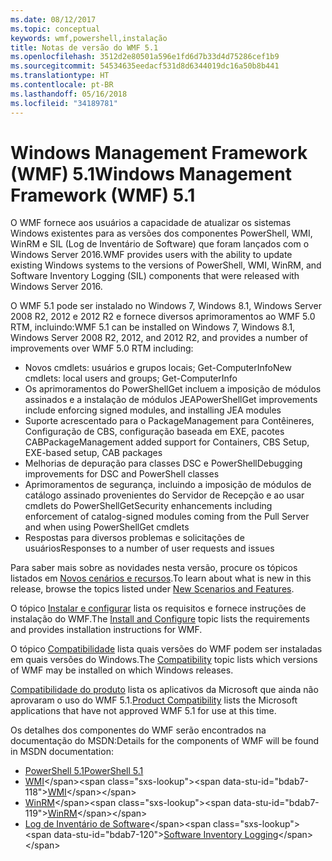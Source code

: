 ```yaml
---
ms.date: 08/12/2017
ms.topic: conceptual
keywords: wmf,powershell,instalação
title: Notas de versão do WMF 5.1
ms.openlocfilehash: 3512d2e80501a596e1fd6d7b33d4d75286cef1b9
ms.sourcegitcommit: 54534635eedacf531d8d6344019dc16a50b8b441
ms.translationtype: HT
ms.contentlocale: pt-BR
ms.lasthandoff: 05/16/2018
ms.locfileid: "34189781"
---
```

# <a name="windows-management-framework-wmf-51"></a><span data-ttu-id="bdab7-103">Windows Management Framework (WMF) 5.1</span><span class="sxs-lookup"><span data-stu-id="bdab7-103">Windows Management Framework (WMF) 5.1</span></span> #

<span data-ttu-id="bdab7-104">O WMF fornece aos usuários a capacidade de atualizar os sistemas Windows existentes para as versões dos componentes PowerShell, WMI, WinRM e SIL (Log de Inventário de Software) que foram lançados com o Windows Server 2016.</span><span class="sxs-lookup"><span data-stu-id="bdab7-104">WMF provides users with the ability to update existing Windows systems to the versions of PowerShell, WMI, WinRM, and Software Inventory Logging (SIL) components that were released with Windows Server 2016.</span></span>

<span data-ttu-id="bdab7-105">O WMF 5.1 pode ser instalado no Windows 7, Windows 8.1, Windows Server 2008 R2, 2012 e 2012 R2 e fornece diversos aprimoramentos ao WMF 5.0 RTM, incluindo:</span><span class="sxs-lookup"><span data-stu-id="bdab7-105">WMF 5.1 can be installed on Windows 7, Windows 8.1, Windows Server 2008 R2, 2012, and 2012 R2, and provides a number of improvements over WMF 5.0 RTM including:</span></span>

- <span data-ttu-id="bdab7-106">Novos cmdlets: usuários e grupos locais; Get-ComputerInfo</span><span class="sxs-lookup"><span data-stu-id="bdab7-106">New cmdlets: local users and groups; Get-ComputerInfo</span></span>
- <span data-ttu-id="bdab7-107">Os aprimoramentos do PowerShellGet incluem a imposição de módulos assinados e a instalação de módulos JEA</span><span class="sxs-lookup"><span data-stu-id="bdab7-107">PowerShellGet improvements include enforcing signed modules, and installing JEA modules</span></span>
- <span data-ttu-id="bdab7-108">Suporte acrescentado para o PackageManagement para Contêineres, Configuração de CBS, configuração baseada em EXE, pacotes CAB</span><span class="sxs-lookup"><span data-stu-id="bdab7-108">PackageManagement added support for Containers, CBS Setup, EXE-based setup, CAB packages</span></span>
- <span data-ttu-id="bdab7-109">Melhorias de depuração para classes DSC e PowerShell</span><span class="sxs-lookup"><span data-stu-id="bdab7-109">Debugging improvements for DSC and PowerShell classes</span></span>
- <span data-ttu-id="bdab7-110">Aprimoramentos de segurança, incluindo a imposição de módulos de catálogo assinado provenientes do Servidor de Recepção e ao usar cmdlets do PowerShellGet</span><span class="sxs-lookup"><span data-stu-id="bdab7-110">Security enhancements including enforcement of catalog-signed modules coming from the Pull Server and when using PowerShellGet cmdlets</span></span>
- <span data-ttu-id="bdab7-111">Respostas para diversos problemas e solicitações de usuários</span><span class="sxs-lookup"><span data-stu-id="bdab7-111">Responses to a number of user requests and issues</span></span>

<span data-ttu-id="bdab7-112">Para saber mais sobre as novidades nesta versão, procure os tópicos listados em [Novos cenários e recursos](https://docs.microsoft.com/en-us/powershell/wmf/5.1/scenarios-features).</span><span class="sxs-lookup"><span data-stu-id="bdab7-112">To learn about what is new in this release, browse the topics listed under [New Scenarios and Features](https://docs.microsoft.com/en-us/powershell/wmf/5.1/scenarios-features).</span></span>

<span data-ttu-id="bdab7-113">O tópico [Instalar e configurar](https://docs.microsoft.com/en-us/powershell/wmf/5.1/install-configure) lista os requisitos e fornece instruções de instalação do WMF.</span><span class="sxs-lookup"><span data-stu-id="bdab7-113">The [Install and Configure](https://docs.microsoft.com/en-us/powershell/wmf/5.1/install-configure) topic lists the requirements and provides installation instructions for WMF.</span></span>

<span data-ttu-id="bdab7-114">O tópico [Compatibilidade](https://docs.microsoft.com/en-us/powershell/wmf/5.1/compatibility) lista quais versões do WMF podem ser instaladas em quais versões do Windows.</span><span class="sxs-lookup"><span data-stu-id="bdab7-114">The [Compatibility](https://docs.microsoft.com/en-us/powershell/wmf/5.1/compatibility) topic lists which versions of WMF may be installed on which Windows releases.</span></span>

<span data-ttu-id="bdab7-115">[Compatibilidade do produto](https://docs.microsoft.com/en-us/powershell/wmf/5.1/productincompat) lista os aplicativos da Microsoft que ainda não aprovaram o uso do WMF 5.1.</span><span class="sxs-lookup"><span data-stu-id="bdab7-115">[Product Compatibility](https://docs.microsoft.com/en-us/powershell/wmf/5.1/productincompat) lists the Microsoft applications that have not approved WMF 5.1 for use at this time.</span></span>

<span data-ttu-id="bdab7-116">Os detalhes dos componentes do WMF serão encontrados na documentação do MSDN:</span><span class="sxs-lookup"><span data-stu-id="bdab7-116">Details for the components of WMF will be found in MSDN documentation:</span></span>

- [<span data-ttu-id="bdab7-117">PowerShell 5.1</span><span class="sxs-lookup"><span data-stu-id="bdab7-117">PowerShell 5.1</span></span>](https://docs.microsoft.com/en-us/powershell/)
- <span data-ttu-id="bdab7-118">[WMI](https://msdn.microsoft.com/en-us/library/jj152383(v=vs.85).aspx)</span><span class="sxs-lookup"><span data-stu-id="bdab7-118">[WMI](https://msdn.microsoft.com/en-us/library/jj152383(v=vs.85).aspx)</span></span>
- <span data-ttu-id="bdab7-119">[WinRM](https://msdn.microsoft.com/en-us/library/aa384426(v=vs.85).aspx)</span><span class="sxs-lookup"><span data-stu-id="bdab7-119">[WinRM](https://msdn.microsoft.com/en-us/library/aa384426(v=vs.85).aspx)</span></span>
- <span data-ttu-id="bdab7-120">[Log de Inventário de Software](https://technet.microsoft.com/en-us/library/dn383584(v=ws.11).aspx)</span><span class="sxs-lookup"><span data-stu-id="bdab7-120">[Software Inventory Logging](https://technet.microsoft.com/en-us/library/dn383584(v=ws.11).aspx)</span></span>
